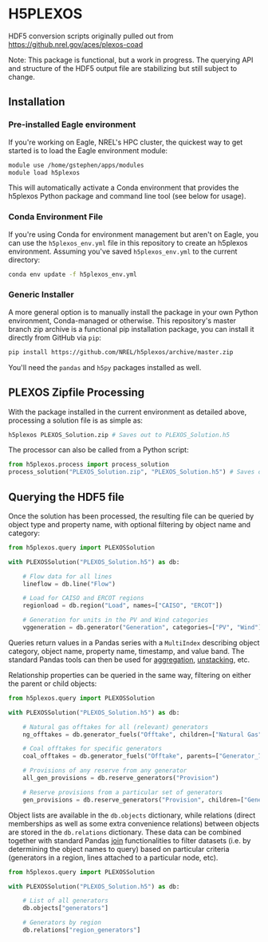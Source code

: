 # H5PLEXOS

HDF5 conversion scripts originally pulled out from https://github.nrel.gov/aces/plexos-coad

Note: This package is functional, but a work in progress. The querying API and
structure of the HDF5 output file are stabilizing but still subject to change.

## Installation

### Pre-installed Eagle environment

If you're working on Eagle, NREL's HPC cluster, the quickest way to get started
is to load the Eagle environment module:

```sh
module use /home/gstephen/apps/modules
module load h5plexos
```

This will automatically activate a Conda environment that provides the h5plexos
Python package and command line tool (see below for usage).

### Conda Environment File

If you're using Conda for environment management but aren't on Eagle, you can
use the `h5plexos_env.yml` file in this repository to create an h5plexos
environment.
Assuming you've saved `h5plexos_env.yml` to the current directory:

```sh
conda env update -f h5plexos_env.yml
```

### Generic Installer

A more general option is to manually install the package in your own Python
environment, Conda-managed or otherwise.
This repository's master branch zip archive is a functional pip installation
package, you can install it directly from GitHub via `pip`:

```sh
pip install https://github.com/NREL/h5plexos/archive/master.zip
```

You'll need the `pandas` and `h5py` packages installed as well.

## PLEXOS Zipfile Processing

With the package installed in the current environment as detailed above,
processing a solution file is as simple as:

```sh
h5plexos PLEXOS_Solution.zip # Saves out to PLEXOS_Solution.h5
```

The processor can also be called from a Python script:

```python
from h5plexos.process import process_solution
process_solution("PLEXOS_Solution.zip", "PLEXOS_Solution.h5") # Saves out to PLEXOS_Solution.h5
```

## Querying the HDF5 file

Once the solution has been processed, the resulting file can be queried by
object type and property name, with optional filtering by object name and
category:

```python
from h5plexos.query import PLEXOSSolution

with PLEXOSSolution("PLEXOS_Solution.h5") as db:

    # Flow data for all lines
    lineflow = db.line("Flow")

    # Load for CAISO and ERCOT regions
    regionload = db.region("Load", names=["CAISO", "ERCOT"])

    # Generation for units in the PV and Wind categories
    vggeneration = db.generator("Generation", categories=["PV", "Wind"])

```

Queries return values in a Pandas series with a `MultiIndex` describing object
category, object name, property name, timestamp, and value band.
The standard Pandas tools can then be used for
[aggregation](https://pandas.pydata.org/pandas-docs/stable/generated/pandas.Series.groupby.html),
[unstacking](https://pandas.pydata.org/pandas-docs/stable/generated/pandas.Series.unstack.html), etc.

Relationship properties can be queried in the same way, filtering on either
the parent or child objects:

```python
from h5plexos.query import PLEXOSSolution

with PLEXOSSolution("PLEXOS_Solution.h5") as db:

    # Natural gas offtakes for all (relevant) generators
    ng_offtakes = db.generator_fuels("Offtake", children=["Natural Gas"])

    # Coal offtakes for specific generators
    coal_offtakes = db.generator_fuels("Offtake", parents=["Generator_7", "CoalPlant123"], children=["Coal"])

    # Provisions of any reserve from any generator
    all_gen_provisions = db.reserve_generators("Provision")

    # Reserve provisions from a particular set of generators
    gen_provisions = db.reserve_generators("Provision", children=["Generator_1", "Generator_5"])

```

Object lists are available in the `db.objects` dictionary, while
relations (direct memberships as well as some extra convenience relations)
between objects are stored in the `db.relations` dictionary. These data can be
combined together with standard Pandas
[join](https://pandas.pydata.org/pandas-docs/stable/merging.html#database-style-dataframe-joining-merging)
functionalities to filter datasets (i.e. by determining the object names to query)
based on particular criteria (generators in a region, lines attached to a
particular node, etc).

```python
from h5plexos.query import PLEXOSSolution

with PLEXOSSolution("PLEXOS_Solution.h5") as db:

    # List of all generators
    db.objects["generators"]

    # Generators by region
    db.relations["region_generators"]

```

